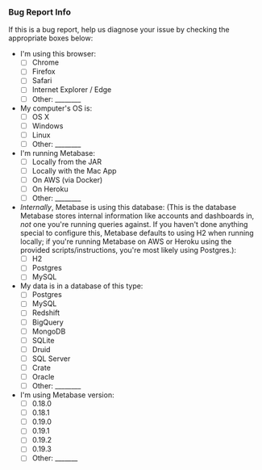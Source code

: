 

### Bug Report Info

If this is a bug report, help us diagnose your issue by checking the appropriate boxes below:

*  I'm using this browser:
   - [ ] Chrome
   - [ ] Firefox
   - [ ] Safari
   - [ ] Internet Explorer / Edge
   - [ ] Other: ________
*  My computer's OS is:
   - [ ] OS X
   - [ ] Windows
   - [ ] Linux
   - [ ] Other: ________
*  I'm running Metabase:
   - [ ] Locally from the JAR
   - [ ] Locally with the Mac App
   - [ ] On AWS (via Docker)
   - [ ] On Heroku
   - [ ] Other: ________
* *Internally*, Metabase is using this database: (This is the database Metabase stores internal information like accounts and dashboards in, *not* one you're running queries against. If you haven't done anything special to configure this, Metabase defaults to using H2 when running locally; if you're running Metabase on AWS or Heroku using the provided scripts/instructions, you're most likely using Postgres.):
   - [ ] H2
   - [ ] Postgres
   - [ ] MySQL
*  My data is in a database of this type:
   - [ ] Postgres
   - [ ] MySQL
   - [ ] Redshift
   - [ ] BigQuery
   - [ ] MongoDB
   - [ ] SQLite
   - [ ] Druid
   - [ ] SQL Server
   - [ ] Crate
   - [ ] Oracle
   - [ ] Other: ________
*  I'm using Metabase version:
   - [ ] 0.18.0
   - [ ] 0.18.1
   - [ ] 0.19.0
   - [ ] 0.19.1
   - [ ] 0.19.2
   - [ ] 0.19.3
   - [ ] Other: _______
